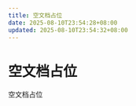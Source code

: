 ```yaml
---
title: 空文档占位
date: 2025-08-10T23:54:28+08:00
updated: 2025-08-10T23:54:32+08:00
---
```


# 空文档占位

空文档占位
